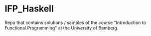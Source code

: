 # IFP_Haskell
Repo that contains solutions / samples of the course "Introduction to Functional Programming" at the University of Bamberg.
